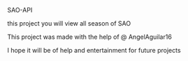 SAO-API

this project you will view all season of SAO


This project was made with the help of @ AngelAguilar16

I hope it will be of help and entertainment for future projects
